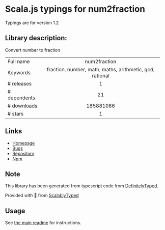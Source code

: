 
# Scala.js typings for num2fraction

Typings are for version 1.2

## Library description:
Convert number to fraction

|                    |                 |
| ------------------ | :-------------: |
| Full name          | num2fraction |
| Keywords           | fraction, number, math, maths, arithmetic, gcd, rational |
| # releases         | 1 |
| # dependents       | 21 |
| # downloads        | 185881086 |
| # stars            | 1 |

## Links
- [Homepage](https://github.com/yisibl/num2fraction#readme)
- [Bugs](https://github.com/yisibl/num2fraction/issues)
- [Repository](https://github.com/yisibl/num2fraction)
- [Npm](https://www.npmjs.com/package/num2fraction)
    


## Note
This library has been generated from typescript code from [DefinitelyTyped](https://definitelytyped.org).

Provided with :purple_heart: from [ScalablyTyped](https://github.com/oyvindberg/ScalablyTyped)

## Usage
See [the main readme](../../readme.md) for instructions.


